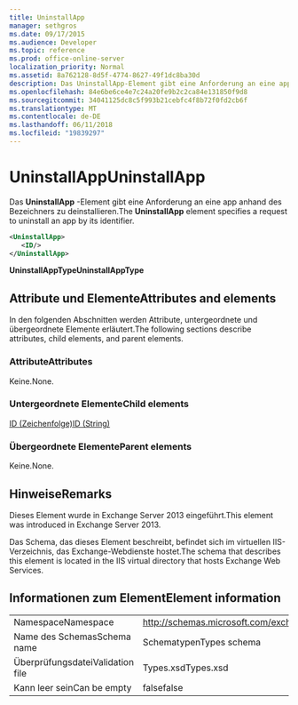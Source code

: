 ```yaml
---
title: UninstallApp
manager: sethgros
ms.date: 09/17/2015
ms.audience: Developer
ms.topic: reference
ms.prod: office-online-server
localization_priority: Normal
ms.assetid: 8a762128-8d5f-4774-8627-49f1dc8ba30d
description: Das UninstallApp-Element gibt eine Anforderung an eine app anhand des Bezeichners zu deinstallieren.
ms.openlocfilehash: 84e6be6ce4e7c24a20fe9b2c2ca84e131850f9d8
ms.sourcegitcommit: 34041125dc8c5f993b21cebfc4f8b72f0fd2cb6f
ms.translationtype: MT
ms.contentlocale: de-DE
ms.lasthandoff: 06/11/2018
ms.locfileid: "19839297"
---
```

# <a name="uninstallapp"></a><span data-ttu-id="4b420-103">UninstallApp</span><span class="sxs-lookup"><span data-stu-id="4b420-103">UninstallApp</span></span>

<span data-ttu-id="4b420-104">Das **UninstallApp** -Element gibt eine Anforderung an eine app anhand des Bezeichners zu deinstallieren.</span><span class="sxs-lookup"><span data-stu-id="4b420-104">The **UninstallApp** element specifies a request to uninstall an app by its identifier.</span></span> 
  
```XML
<UninstallApp>
   <ID/>
</UninstallApp>
```

 <span data-ttu-id="4b420-105">**UninstallAppType**</span><span class="sxs-lookup"><span data-stu-id="4b420-105">**UninstallAppType**</span></span>
## <a name="attributes-and-elements"></a><span data-ttu-id="4b420-106">Attribute und Elemente</span><span class="sxs-lookup"><span data-stu-id="4b420-106">Attributes and elements</span></span>

<span data-ttu-id="4b420-107">In den folgenden Abschnitten werden Attribute, untergeordnete und übergeordnete Elemente erläutert.</span><span class="sxs-lookup"><span data-stu-id="4b420-107">The following sections describe attributes, child elements, and parent elements.</span></span>
  
### <a name="attributes"></a><span data-ttu-id="4b420-108">Attribute</span><span class="sxs-lookup"><span data-stu-id="4b420-108">Attributes</span></span>

<span data-ttu-id="4b420-109">Keine.</span><span class="sxs-lookup"><span data-stu-id="4b420-109">None.</span></span>
  
### <a name="child-elements"></a><span data-ttu-id="4b420-110">Untergeordnete Elemente</span><span class="sxs-lookup"><span data-stu-id="4b420-110">Child elements</span></span>

[<span data-ttu-id="4b420-111">ID (Zeichenfolge)</span><span class="sxs-lookup"><span data-stu-id="4b420-111">ID (String)</span></span>](id-string.md)
  
### <a name="parent-elements"></a><span data-ttu-id="4b420-112">Übergeordnete Elemente</span><span class="sxs-lookup"><span data-stu-id="4b420-112">Parent elements</span></span>

<span data-ttu-id="4b420-113">Keine.</span><span class="sxs-lookup"><span data-stu-id="4b420-113">None.</span></span>
  
## <a name="remarks"></a><span data-ttu-id="4b420-114">Hinweise</span><span class="sxs-lookup"><span data-stu-id="4b420-114">Remarks</span></span>

<span data-ttu-id="4b420-115">Dieses Element wurde in Exchange Server 2013 eingeführt.</span><span class="sxs-lookup"><span data-stu-id="4b420-115">This element was introduced in Exchange Server 2013.</span></span>
  
<span data-ttu-id="4b420-116">Das Schema, das dieses Element beschreibt, befindet sich im virtuellen IIS-Verzeichnis, das Exchange-Webdienste hostet.</span><span class="sxs-lookup"><span data-stu-id="4b420-116">The schema that describes this element is located in the IIS virtual directory that hosts Exchange Web Services.</span></span>
  
## <a name="element-information"></a><span data-ttu-id="4b420-117">Informationen zum Element</span><span class="sxs-lookup"><span data-stu-id="4b420-117">Element information</span></span>

|||
|:-----|:-----|
|<span data-ttu-id="4b420-118">Namespace</span><span class="sxs-lookup"><span data-stu-id="4b420-118">Namespace</span></span>  <br/> |http://schemas.microsoft.com/exchange/services/2006/types  <br/> |
|<span data-ttu-id="4b420-119">Name des Schemas</span><span class="sxs-lookup"><span data-stu-id="4b420-119">Schema name</span></span>  <br/> |<span data-ttu-id="4b420-120">Schematypen</span><span class="sxs-lookup"><span data-stu-id="4b420-120">Types schema</span></span>  <br/> |
|<span data-ttu-id="4b420-121">Überprüfungsdatei</span><span class="sxs-lookup"><span data-stu-id="4b420-121">Validation file</span></span>  <br/> |<span data-ttu-id="4b420-122">Types.xsd</span><span class="sxs-lookup"><span data-stu-id="4b420-122">Types.xsd</span></span>  <br/> |
|<span data-ttu-id="4b420-123">Kann leer sein</span><span class="sxs-lookup"><span data-stu-id="4b420-123">Can be empty</span></span>  <br/> |<span data-ttu-id="4b420-124">false</span><span class="sxs-lookup"><span data-stu-id="4b420-124">false</span></span>  <br/> |
   

